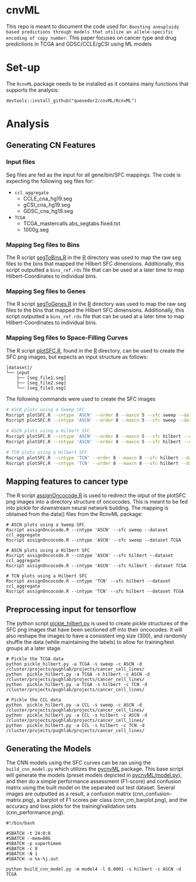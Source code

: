 # cnvML
This repo is meant to document the code used for: `Boosting aneuploidy based predictions through models that utilize an allele-specific encoding of copy number`. This paper focuses on cancer type and drug predictions in TCGA and GDSC/CCLE/gCSI using ML models

# Set-up
The `RcnvML` package needs to be installed as it contains many functions that supports the analysis:
```
devtools::install_github("quevedor2/cnvML/RcnvML")
```

# Analysis
## Generating CN Features
### Input files
Seg files are fed as the input for all gene/bin/SFC mappings. The code is expecting the following seg files for:
* `ccl_aggregate`
  * CCLE_cna_hg19.seg
  * gCSI_cna_hg19.seg
  * GDSC_cna_hg19.seg
* `TCGA`
  * TCGA_mastercalls.abs_segtabs.fixed.txt
  * 1000g.seg
  
### Mapping Seg files to Bins
The R script [segToBins.R](https://github.com/quevedor2/cnvML/blob/master/R/segToBins.R) in the [R](https://github.com/quevedor2/cnvML/blob/master/R) directory was used to map the raw seg files to the bins that mapped the Hilbert SFC dimensions. Additionally, this script outputted a `bins_ref.rds` file that can be used at a later time to map Hilbert-Coordinates to individual bins.

### Mapping Seg files to Genes
The R script [segToGenes.R](https://github.com/quevedor2/cnvML/blob/master/R/segToGenes.R) in the [R](https://github.com/quevedor2/cnvML/blob/master/R) directory was used to map the raw seg files to the bins that mapped the Hilbert SFC dimensions. Additionally, this script outputted a `bins_ref.rds` file that can be used at a later time to map Hilbert-Coordinates to individual bins.

### Mapping Seg files to Space-Filling Curves
The R script [plotSFC.R](https://github.com/quevedor2/cnvML/blob/master/R/plotSFC.R), found in the [R](https://github.com/quevedor2/cnvML/blob/master/R) directory, can be used to create the SFC png images, but expects an input structure as follows:
```
[dataset]/
└── input
    ├── [seg_file1.seg]
    ├── [seg_file2.seg]
    └── [seg_file3.seg]
```

The following commands were used to create the SFC images
```sh
# ASCN plots using a Sweep SFC
Rscript plotSFC.R --cntype 'ASCN' --order 8 --maxcn 5 --sfc sweep --dataset ccl_aggregate
Rscript plotSFC.R --cntype 'ASCN' --order 8 --maxcn 5 --sfc sweep --dataset TCGA

# ASCN plots using a Hilbert SFC
Rscript plotSFC.R --cntype 'ASCN' --order 8 --maxcn 5 --sfc hilbert --dataset ccl_aggregate
Rscript plotSFC.R --cntype 'ASCN' --order 8 --maxcn 5 --sfc hilbert --dataset TCGA

# TCN plots using a Hilbert SFC
Rscript plotSFC.R --cntype 'TCN' --order 8 --maxcn 8 --sfc hilbert --dataset ccl_aggregate
Rscript plotSFC.R --cntype 'TCN' --order 8 --maxcn 8 --sfc hilbert --dataset TCGA
```

## Mapping features to cancer type
The R script [assignOncocode.R](https://github.com/quevedor2/cnvML/blob/master/R/assignOncocode.R) is used to redirect the otput of the plotSFC png images into a directory structure of oncocodes. This is meant to be fed into pickle for downstream neural network building. The mapping is obtained from the data() files from the RcnvML package:
```
# ASCN plots using a Sweep SFC
Rscript assignOncocode.R --cntype 'ASCN' --sfc sweep --dataset ccl_aggregate
Rscript assignOncocode.R --cntype 'ASCN' --sfc sweep --dataset TCGA

# ASCN plots using a Hilbert SFC
Rscript assignOncocode.R --cntype 'ASCN' --sfc hilbert --dataset ccl_aggregate
Rscript assignOncocode.R --cntype 'ASCN' --sfc hilbert --dataset TCGA

# TCN plots using a Hilbert SFC
Rscript assignOncocode.R --cntype 'TCN' --sfc hilbert --dataset ccl_aggregate
Rscript assignOncocode.R --cntype 'TCN' --sfc hilbert --dataset TCGA
```

## Preprocessing input for tensorflow
The python script [pickle_hilbert.py](https://github.com/quevedor2/cnvML/blob/master/common/pickle_hilbert.py) is used to create pickle structures of the SFC png images that have been sectioned off into their oncocodes. It will also reshape the images to have a consistent img size (300), and randomly shuffle the data (while maintaining the labels) to allow for training/test groups at a later stage.
```
# Pickle the TCGA data
python pickle_hilbert.py -a TCGA -s sweep -c ASCN -d /cluster/projects/pughlab/projects/cancer_cell_lines/
python	pickle_hilbert.py -a TCGA -s hilbert -c ASCN -d /cluster/projects/pughlab/projects/cancer_cell_lines/
python	pickle_hilbert.py -a TCGA -s hilbert -c TCN -d /cluster/projects/pughlab/projects/cancer_cell_lines/

# Pickle the CCL data
python	pickle_hilbert.py -a CCL -s sweep -c ASCN -d /cluster/projects/pughlab/projects/cancer_cell_lines/
python	pickle_hilbert.py -a CCL -s hilbert -c ASCN -d /cluster/projects/pughlab/projects/cancer_cell_lines/
python	pickle_hilbert.py -a CCL -s hilbert -c TCN -d /cluster/projects/pughlab/projects/cancer_cell_lines/
```

## Generating the Models
The CNN models using the SFC curves can be ran using the `build_cnn_model.py` which utilizes the [pycnvML](https://github.com/quevedor2/cnvML/blob/master/common/pycnvML) package. This base script will generate the models (preset models depicted in [pycnvML/model.py](https://github.com/quevedor2/cnvML/blob/master/common/pycnvML/model.py)), and then do a simple performance assessment (F1-score) and confusion matrix using the built model on the separated out test dataset. Several images are outputted as a result, a confusion matrix (cnn_confusion-matrix.png), a barplot of F1 scores per class (cnn_cm_barplot.png), and the accuracy and loss plots for the training/validation sets (cnn_performance.png).
```
#!/bin/bash

#SBATCH -t 24:0:0 
#SBATCH --mem=80G 
#SBATCH -p superhimem
#SBATCH -c 8
#SBATCH -N 1 
#SBATCH -o %x-%j.out 

python build_cnn_model.py -m model4 -l 0.0001 -s hilbert -c ASCN -d TCGA
```
